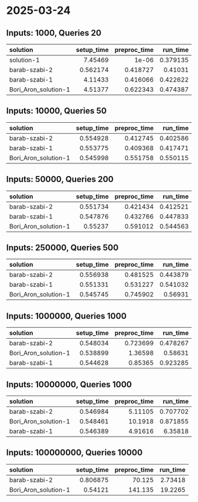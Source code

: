 # 2025-03-24

## Inputs: 1000, Queries 20

| solution             |   setup_time |   preproc_time |   run_time |
|:---------------------|-------------:|---------------:|-----------:|
| solution-1           |     7.45469  |       1e-06    |   0.379135 |
| barab-szabi-2        |     0.562174 |       0.418727 |   0.41031  |
| barab-szabi-1        |     4.11433  |       0.416066 |   0.422622 |
| Bori_Aron_solution-1 |     4.51377  |       0.622343 |   0.474387 |

## Inputs: 10000, Queries 50

| solution             |   setup_time |   preproc_time |   run_time |
|:---------------------|-------------:|---------------:|-----------:|
| barab-szabi-2        |     0.554928 |       0.412745 |   0.402586 |
| barab-szabi-1        |     0.553775 |       0.409368 |   0.417471 |
| Bori_Aron_solution-1 |     0.545998 |       0.551758 |   0.550115 |

## Inputs: 50000, Queries 200

| solution             |   setup_time |   preproc_time |   run_time |
|:---------------------|-------------:|---------------:|-----------:|
| barab-szabi-2        |     0.551734 |       0.421434 |   0.412521 |
| barab-szabi-1        |     0.547876 |       0.432766 |   0.447833 |
| Bori_Aron_solution-1 |     0.55237  |       0.591012 |   0.544563 |

## Inputs: 250000, Queries 500

| solution             |   setup_time |   preproc_time |   run_time |
|:---------------------|-------------:|---------------:|-----------:|
| barab-szabi-2        |     0.556938 |       0.481525 |   0.443879 |
| barab-szabi-1        |     0.551331 |       0.531227 |   0.541032 |
| Bori_Aron_solution-1 |     0.545745 |       0.745902 |   0.56931  |

## Inputs: 1000000, Queries 1000

| solution             |   setup_time |   preproc_time |   run_time |
|:---------------------|-------------:|---------------:|-----------:|
| barab-szabi-2        |     0.548034 |       0.723699 |   0.478267 |
| Bori_Aron_solution-1 |     0.538899 |       1.36598  |   0.58631  |
| barab-szabi-1        |     0.544628 |       0.85365  |   0.923285 |

## Inputs: 10000000, Queries 1000

| solution             |   setup_time |   preproc_time |   run_time |
|:---------------------|-------------:|---------------:|-----------:|
| barab-szabi-2        |     0.546984 |        5.11105 |   0.707702 |
| Bori_Aron_solution-1 |     0.548461 |       10.1918  |   0.871855 |
| barab-szabi-1        |     0.546389 |        4.91616 |   6.35818  |

## Inputs: 100000000, Queries 10000

| solution             |   setup_time |   preproc_time |   run_time |
|:---------------------|-------------:|---------------:|-----------:|
| barab-szabi-2        |     0.806875 |         70.125 |    2.73418 |
| Bori_Aron_solution-1 |     0.54121  |        141.135 |   19.2265  |